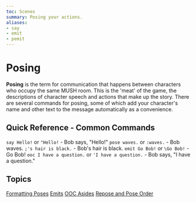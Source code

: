 ```yaml
---
toc: Scenes
summary: Posing your actions.
aliases:
- say
- emit
- pemit
---
```

# Posing

**Posing** is the term for communication that happens between characters who occupy the same MUSH room.  This is the 'meat' of the game, the descriptions of character speech and actions that make up the story. There are several commands for posing, some of which add your character's name and other text to the message automatically as a convenience.

## Quick Reference - Common Commands

`say Hello!` or `"Hello!` - Bob says, "Hello!"
`pose waves.` or `:waves.` - Bob waves.
`;'s hair is black.` - Bob's hair is black.
`emit Go Bob!` or `\Go Bob!` - Go Bob!
`ooc I have a question.` or `'I have a question.` - <OOC> Bob says, "I have a question."

## Topics

[Formatting Poses](/help/pose/format)
[Emits](/help/pose/emit)
[OOC Asides](/help/pose/ooc)
[Repose and Pose Order](/help/pose/repose)